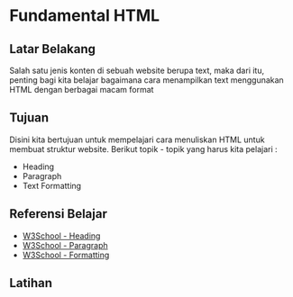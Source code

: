 # Fundamental HTML

## Latar Belakang

Salah satu jenis konten di sebuah website berupa text, maka dari itu, penting bagi kita belajar bagaimana cara menampilkan text menggunakan HTML dengan berbagai macam format

## Tujuan

Disini kita bertujuan untuk mempelajari cara menuliskan HTML untuk membuat struktur website. Berikut topik - topik yang harus kita pelajari :

- Heading
- Paragraph
- Text Formatting

## Referensi Belajar

- [W3School - Heading](https://www.w3schools.com/html/html_headings.asp)
- [W3School - Paragraph](https://www.w3schools.com/html/html_paragraphs.asp)
- [W3School - Formatting](https://www.w3schools.com/html/html_formatting.asp)

## Latihan
